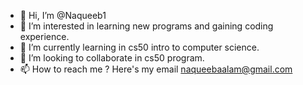 - 👋 Hi, I’m @Naqueeb1
- 👀 I’m interested in learning new programs and gaining coding experience.
- 🌱 I’m currently learning in cs50 intro to computer science. 
- 💞️ I’m looking to collaborate in cs50 program.
- 📫 How to reach me ?
Here's my email naqueebaalam@gmail.com

<!---
Naqueeb1/Naqueeb1 is a ✨ special ✨ repository because its `README.md` (this file) appears on your GitHub profile.
You can click the Preview link to take a look at your changes.
--->
